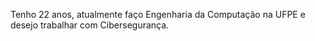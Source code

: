 Tenho 22 anos, atualmente faço Engenharia da Computação na UFPE e desejo trabalhar com Cibersegurança.